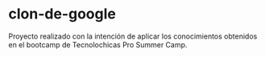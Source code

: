 # clon-de-google
Proyecto realizado con la intención de aplicar los conocimientos obtenidos en el bootcamp de Tecnolochicas Pro Summer Camp.
